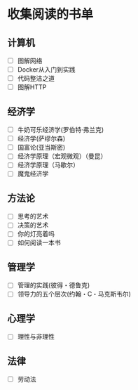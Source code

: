 # 收集阅读的书单

## 计算机
- [ ] 图解网络
- [ ] Docker从入门到实践
- [ ] 代码整洁之道
- [ ] 图解HTTP
## 经济学
- [ ] 牛奶可乐经济学(罗伯特·弗兰克)
- [ ] 经济学(萨缪尔森)
- [ ] 国富论(亚当斯密)
- [ ] 经济学原理（宏观微观）（曼昆）
- [ ] 经济学原理（马歇尔）
- [ ] 魔鬼经济学
## 方法论
- [ ] 思考的艺术
- [ ] 决策的艺术
- [ ] 你的灯亮着吗
- [ ] 如何阅读一本书
## 管理学
- [ ] 管理的实践(彼得・德鲁克)
- [ ] 领导力的五个层次(约翰・C・马克斯韦尔)
## 心理学
- [ ] 理性与非理性
## 法律
- [ ] 劳动法